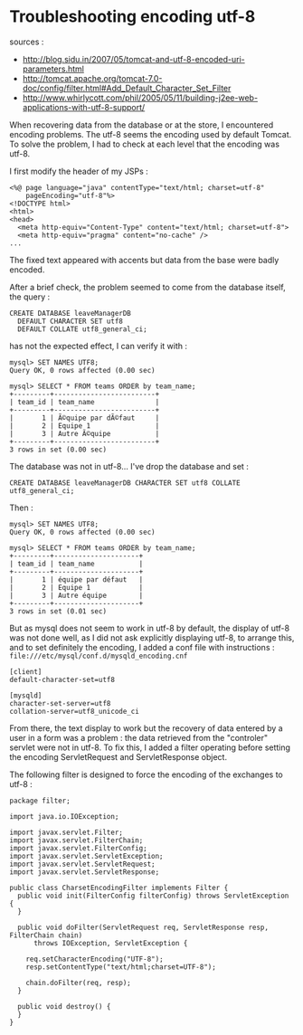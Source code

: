 # Troubleshooting encoding utf-8 #

sources :
  * http://blog.sidu.in/2007/05/tomcat-and-utf-8-encoded-uri-parameters.html
  * http://tomcat.apache.org/tomcat-7.0-doc/config/filter.html#Add_Default_Character_Set_Filter
  * http://www.whirlycott.com/phil/2005/05/11/building-j2ee-web-applications-with-utf-8-support/

When recovering data from the database or at the store, I encountered encoding problems.
The utf-8 seems the encoding used by default Tomcat. To solve the problem, I had to check at each level that the encoding was utf-8.

I first modify the header of my JSPs :
```
<%@ page language="java" contentType="text/html; charset=utf-8"
    pageEncoding="utf-8"%>
<!DOCTYPE html>
<html>
<head>
  <meta http-equiv="Content-Type" content="text/html; charset=utf-8">
  <meta http-equiv="pragma" content="no-cache" />
...
```

The fixed text appeared with accents but data from the base were badly encoded.

After a brief check, the problem seemed to come from the database itself, the query :
```
CREATE DATABASE leaveManagerDB
  DEFAULT CHARACTER SET utf8
  DEFAULT COLLATE utf8_general_ci;
```
has not the expected effect, I can verify it with :
```
mysql> SET NAMES UTF8;
Query OK, 0 rows affected (0.00 sec)

mysql> SELECT * FROM teams ORDER by team_name;
+---------+-------------------------+
| team_id | team_name               |
+---------+-------------------------+
|       1 | Ã©quipe par dÃ©faut     |
|       2 | Equipe 1                |
|       3 | Autre Ã©quipe           |
+---------+-------------------------+
3 rows in set (0.00 sec)
```

The database was not in utf-8... I've drop the database and set :
```
CREATE DATABASE leaveManagerDB CHARACTER SET utf8 COLLATE utf8_general_ci;
```

Then :
```
mysql> SET NAMES UTF8;
Query OK, 0 rows affected (0.00 sec)

mysql> SELECT * FROM teams ORDER by team_name;
+---------+---------------------+
| team_id | team_name           |
+---------+---------------------+
|       1 | équipe par défaut   |
|       2 | Equipe 1            |
|       3 | Autre équipe        |
+---------+---------------------+
3 rows in set (0.01 sec)
```

But as mysql does not seem to work in utf-8 by default, the display of utf-8 was not done well, as I did not ask explicitly displaying utf-8, to arrange this, and to set definitely the encoding, I added a conf file with instructions :
`file:///etc/mysql/conf.d/mysqld_encoding.cnf`
```
[client]
default-character-set=utf8

[mysqld]
character-set-server=utf8
collation-server=utf8_unicode_ci
```

From there, the text display to work but the recovery of data entered by a user in a form was a problem : the data retrieved from the "controler" servlet  were not in utf-8. To fix this, I added a filter operating before setting the encoding ServletRequest and ServletResponse object.

The following filter is designed to force the encoding of the exchanges to utf-8 :

```
package filter;

import java.io.IOException;

import javax.servlet.Filter;
import javax.servlet.FilterChain;
import javax.servlet.FilterConfig;
import javax.servlet.ServletException;
import javax.servlet.ServletRequest;
import javax.servlet.ServletResponse;

public class CharsetEncodingFilter implements Filter {
  public void init(FilterConfig filterConfig) throws ServletException {
  }

  public void doFilter(ServletRequest req, ServletResponse resp, FilterChain chain) 
      throws IOException, ServletException {
    
    req.setCharacterEncoding("UTF-8");
    resp.setContentType("text/html;charset=UTF-8");
    
    chain.doFilter(req, resp);
  }

  public void destroy() {
  }
}
```
